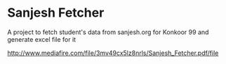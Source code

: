 # Sanjesh Fetcher
A project to fetch student's data from sanjesh.org for Konkoor 99 and generate excel file for it

http://www.mediafire.com/file/3mv49cx5lz8nrls/Sanjesh_Fetcher.pdf/file
